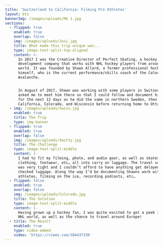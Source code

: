 ```yaml
---
title: 'Switzerland to California: Filming Pro Athletes'
layout: bts
bannerImg: /images/uploads/Me 1.jpg
sections:
  - flipped: true
    enabled: true
    overlap: false
    img: /images/uploads/Josi.jpg
    title: What made this trip unique was...
    type: image-text-split-top-aligned
    content: >-
      In 2017 I was the Creative Director of Perfect Skating, a hockey
      development company that works with NHL hockey players from around the
      world. It was founded by Shawn Allard, a former professional hockey player
      himself, who is the current performance/skills coach of the Colorado
      Avalanche.


      In August of 2017, Shawn was working with some players in Switzerland. He
      asked me to meet him there so that I could follow and document his work
      for the next 12 days as he did the same in northern Sweden, then across to
      California, Colorado, and Wisconsin before returning home to Ottawa.
  - img: /images/uploads/Swiss.jpg
    enabled: true
    title: The Trip
    type: img-banner
  - flipped: true
    enabled: true
    overlap: false
    img: /images/uploads/Smitty.jpg
    title: The Challenge
    type: image-text-split-middle
    content: |-
      I had to fit my filming, photo, and audio gear, as well as skates,
      clothing, footwear, etc… all into carry on luggage. The travel schedule
      was very tight and I couldn’t afford to have anything get delayed in
      checked luggage. Along the way I’d be documenting Shawns work with various
      athletes, filming on the ice, recording podcasts, etc…
  - flipped: false
    enabled: true
    overlap: false
    img: /images/uploads/Colorado.jpg
    title: The Solution
    type: image-text-split-middle
    content: |-
      Having grown up a hockey fan, I was quite excited to get a peek into the
      NHL world, as well as the chance to travel around Europe!
  - title: The Result
    enabled: true
    type: video-embed
    video: 'https://vimeo.com/384437336'
---
```

